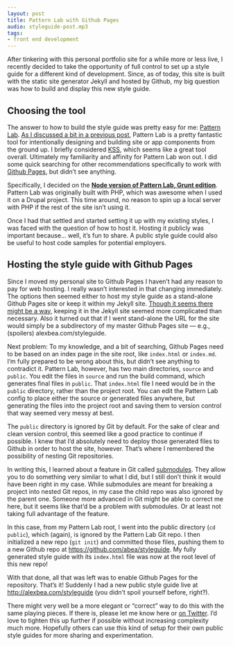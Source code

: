 ```yaml
---
layout: post
title: Pattern Lab with Github Pages
audio: styleguide-post.mp3
tags:
- front end development
---
```


After tinkering with this personal portfolio site for a while more or less live, I recently decided to take the opportunity of full control to set up a style guide for a different kind of development. Since, as of today, this site is built with the static site generator Jekyll and hosted by Github, my big question was how to build and display this new style guide.

## Choosing the tool

The answer to how to build the style guide was pretty easy for me: [Pattern Lab](http://patternlab.io/). [As I discussed a bit in a previous post](http://alexbea.com/2016/04/03/pattern-lab-git.html), Pattern Lab is a pretty fantastic tool for intentionally designing and building site or app components from the ground up. I briefly considered [KSS](http://warpspire.com/kss/styleguides/), which seems like a great tool overall. Ultimately my familiarity and affinity for Pattern Lab won out. I did some quick searching for other recommendations specifically to work with [Github Pages](https://pages.github.com/), but didn’t see anything.

Specifically, I decided on the **[Node version of Pattern Lab, Grunt edition](https://github.com/pattern-lab/edition-node-grunt)**. Pattern Lab was originally built with PHP, which was awesome when I used it on a Drupal project. This time around, no reason to spin up a local server with PHP if the rest of the site isn’t using it.

Once I had that settled and started setting it up with my existing styles, I was faced with the question of how to host it. Hosting it publicly was important because… well, it’s fun to share. A public style guide could also be useful to host code samples for potential employers.

## Hosting the style guide with Github Pages

Since I moved my personal site to Github Pages I haven’t had any reason to pay for web hosting. I really wasn’t interested in that changing immediately. The options then seemed either to host my style guide as a stand-alone Github Pages site or keep it within my Jekyll site. [Though it seems there might be a way](https://www.sitepoint.com/hacking-routing-component-jekyll/), keeping it in the Jekyll site seemed more complicated than necessary. Also it turned out that if I went stand-alone the URL for the site would simply be a subdirectory of my master Github Pages site — e.g., (spoilers) alexbea.com/styleguide.

Next problem: To my knowledge, and a bit of searching, Github Pages need to be based on an index page in the site root, like `index.html` or `index.md`. I’m fully prepared to be wrong about this, but didn’t see anything to contradict it. Pattern Lab, however, has two main directories, `source` and `public`. You edit the files in `source` and run the build command, which generates final files in `public`. That `index.html` file I need would be in the `public` directory, rather than the project root. You can edit the Pattern Lab config to place either the source or generated files anywhere, but generating the files into the project root and saving them to version control that way seemed very messy at best.

The `public` directory is ignored by Git by default. For the sake of clear and clean version control, this seemed like a good practice to continue if possible. I knew that I’d absolutely need to deploy those generated files to Github in order to host the site, however. That’s where I remembered the possibility of nesting Git repositories.

In writing this, I learned about a feature in Git called [submodules](https://git-scm.com/book/en/v2/Git-Tools-Submodules). They allow you to do something very similar to what I did, but I still don’t think it would have been right in my case. While submodules are meant for breaking a project into nested Git repos, in my case the child repo was also ignored by the parent one. Someone more advanced in Git might be able to correct me here, but it seems like that’d be a problem with submodules. Or at least not taking full advantage of the feature.

In this case, from my Pattern Lab root, I went into the public directory (`cd public`), which (again), is ignored by the Pattern Lab Git repo. I then initialized a new repo (`git init`) and committed those files, pushing them to a new Github repo at https://github.com/abea/styleguide. My fully generated style guide with its `index.html` file was now at the root level of this new repo!

With that done, all that was left was to enable Github Pages for the repository. That’s it! Suddenly I had a new public style guide live at http://alexbea.com/styleguide (you didn’t spoil yourself before, right?).

There might very well be a more elegant or “correct” way to do this with the same playing pieces. If there is, please let me know here or [on Twitter](https://www.twitter.com/alexbea). I’d love to tighten this up further if possible without increasing complexity much more. Hopefully others can use this kind of setup for their own public style guides for more sharing and experimentation.
